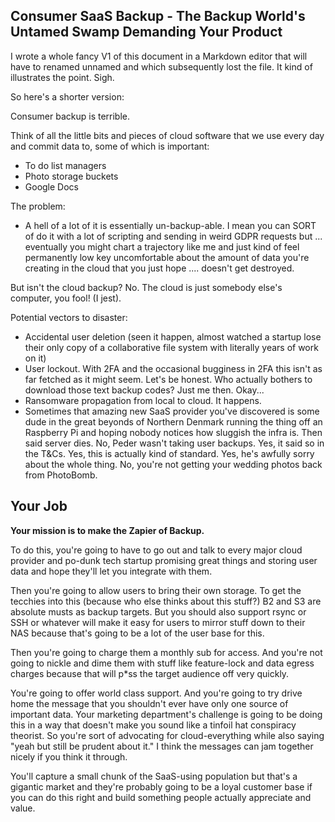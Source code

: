 ## Consumer SaaS Backup - The Backup World's Untamed Swamp Demanding Your Product

I wrote a whole fancy V1 of this document in a Markdown editor that will have to renamed unnamed and which subsequently lost the file. It kind of illustrates the point. Sigh. 

So here's a shorter version:

Consumer backup is terrible. 

Think of all the little bits and pieces of cloud software that we use every day and commit data to, some of which is important:

- To do list managers
- Photo storage buckets
- Google Docs

The problem: 

- A hell of a lot of it is essentially un-backup-able. I mean you can SORT of do it with a lot of scripting and sending in weird GDPR requests but ... eventually you might chart a trajectory like me and just kind of feel permanently low key uncomfortable about the amount of data you're creating in the cloud that you just hope .... doesn't get destroyed.

But isn't the cloud backup? No. The cloud is just somebody else's computer, you fool! (I jest).

Potential vectors to disaster:

- Accidental user deletion (seen it happen, almost watched a startup lose their only copy of a collaborative file system with literally years of work on it)
- User lockout. With 2FA and the occasional bugginess in 2FA this isn't as far fetched as it might seem. Let's be honest. Who actually bothers to download those text backup codes? Just me then. Okay...
- Ransomware propagation from local to cloud. It happens. 
- Sometimes that amazing new SaaS provider you've discovered is some dude in the great beyonds of Northern Denmark running the thing off an Raspberry Pi and hoping nobody notices how sluggish the infra is. Then said server dies. No, Peder wasn't taking user backups. Yes, it said so in the T&Cs. Yes, this is actually kind of standard. Yes, he's awfully sorry about the whole thing. No, you're not getting your wedding photos back from PhotoBomb.

## Your Job 

**Your mission is to make the Zapier of Backup.**

To do this, you're going to have to go out and talk to every major cloud provider and po-dunk tech startup promising great things and storing user data and hope they'll let you integrate with them. 

Then you're going to allow users to bring their own storage. To get the tecchies into this (because who else thinks about this stuff?) B2 and S3 are absolute musts as backup targets. But you should also support rsync or SSH or whatever will make it easy for users to mirror stuff down to their NAS because that's going to be a lot of the user base for this. 

Then you're going to charge them a monthly sub for access. And you're not going to nickle and dime them with stuff like feature-lock and data egress charges because that will p*ss the target audience off very quickly.

You're going to offer world class support. And you're going to try drive home the message that you shouldn't ever have only one source of important data. Your marketing department's challenge is going to be doing this in a way that doesn't make you sound like a tinfoil hat conspiracy theorist. So you're sort of advocating for cloud-everything while also saying "yeah but still be prudent about it." I think the messages can jam together nicely if you think it through. 

You'll capture a small chunk of the SaaS-using population but that's a gigantic market and they're probably going to be a loyal customer base if you can do this right and build something people actually appreciate and value.